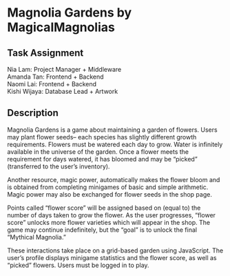 # Magnolia Gardens by MagicalMagnolias

## Task Assignment
Nia Lam: Project Manager + Middleware  
Amanda Tan: Frontend + Backend  
Naomi Lai: Frontend + Backend  
Kishi Wijaya: Database Lead + Artwork  

## Description  
Magnolia Gardens is a game about maintaining a garden of flowers. Users may plant flower seeds– each species has slightly different growth requirements. Flowers must be watered each day to grow. Water is infinitely available in the universe of the garden. Once a flower meets the requirement for days watered, it has bloomed and may be “picked” (transferred to the user’s inventory).

Another resource, magic power, automatically makes the flower bloom and is obtained from completing minigames of basic and simple arithmetic. Magic power may also be exchanged for flower seeds in the shop page.

Points called “flower score” will be assigned based on (equal to) the number of days taken to grow the flower. As the user progresses, “flower score” unlocks more flower varieties which will appear in the shop.  The game may continue indefinitely, but the “goal” is to unlock the final “Mythical Magnolia.”

These interactions take place on a grid-based garden using JavaScript. The user’s profile displays minigame statistics and the flower score, as well as “picked” flowers. Users must be logged in to play.
